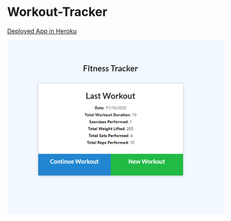 # Workout-Tracker

[Deployed App in Heroku](https://stark-ravine-88029.herokuapp.com/)

![Workout Tracker](public/img/workout-tracker.PNG)